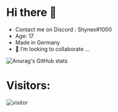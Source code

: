 # Hi there 👋

* Contact me on Discord : Shynex#1000 <br>
* Age: 17 <br>
* Made in Germany <br>
* 👯 I’m looking to collaborate ... 

![Anurag's GitHub stats](https://github-readme-stats.vercel.app/api?username=Shynex&show_icons=true&theme=dark&count_private=true&show_icons=true)



# Visitors:
![visitor](https://profile-counter.glitch.me/Shynex/count.svg)
